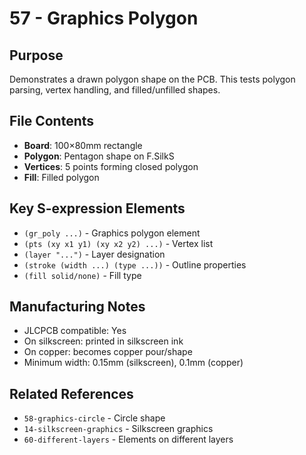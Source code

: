 # 57 - Graphics Polygon

## Purpose
Demonstrates a drawn polygon shape on the PCB. This tests polygon parsing, vertex handling, and filled/unfilled shapes.

## File Contents
- **Board**: 100×80mm rectangle
- **Polygon**: Pentagon shape on F.SilkS
- **Vertices**: 5 points forming closed polygon
- **Fill**: Filled polygon

## Key S-expression Elements
- `(gr_poly ...)` - Graphics polygon element
- `(pts (xy x1 y1) (xy x2 y2) ...)` - Vertex list
- `(layer "...")` - Layer designation
- `(stroke (width ...) (type ...))` - Outline properties
- `(fill solid/none)` - Fill type

## Manufacturing Notes
- JLCPCB compatible: Yes
- On silkscreen: printed in silkscreen ink
- On copper: becomes copper pour/shape
- Minimum width: 0.15mm (silkscreen), 0.1mm (copper)

## Related References
- `58-graphics-circle` - Circle shape
- `14-silkscreen-graphics` - Silkscreen graphics
- `60-different-layers` - Elements on different layers
